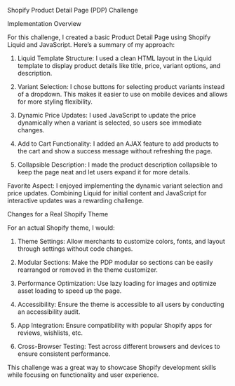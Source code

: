 Shopify Product Detail Page (PDP) Challenge

Implementation Overview

For this challenge, I created a basic Product Detail Page using Shopify Liquid and JavaScript. Here’s a summary of my approach:

1. Liquid Template Structure: I used a clean HTML layout in the Liquid template to display product details like title, price, variant options, and description.

2. Variant Selection: I chose buttons for selecting product variants instead of a dropdown. This makes it easier to use on mobile devices and allows for more styling flexibility.

3. Dynamic Price Updates: I used JavaScript to update the price dynamically when a variant is selected, so users see immediate changes.

4. Add to Cart Functionality: I added an AJAX feature to add products to the cart and show a success message without refreshing the page.

5. Collapsible Description: I made the product description collapsible to keep the page neat and let users expand it for more details.

Favorite Aspect:
I enjoyed implementing the dynamic variant selection and price updates. Combining Liquid for initial content and JavaScript for interactive updates was a rewarding challenge.

Changes for a Real Shopify Theme

For an actual Shopify theme, I would:

1. Theme Settings: Allow merchants to customize colors, fonts, and layout through settings without code changes.

2. Modular Sections: Make the PDP modular so sections can be easily rearranged or removed in the theme customizer.

3. Performance Optimization: Use lazy loading for images and optimize asset loading to speed up the page.

4. Accessibility: Ensure the theme is accessible to all users by conducting an accessibility audit.

5. App Integration: Ensure compatibility with popular Shopify apps for reviews, wishlists, etc.

6. Cross-Browser Testing: Test across different browsers and devices to ensure consistent performance.

This challenge was a great way to showcase Shopify development skills while focusing on functionality and user experience.